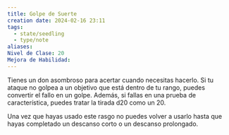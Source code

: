 ```yaml
---
title: Golpe de Suerte
creation date: 2024-02-16 23:11
tags:
  - state/seedling
  - type/note
aliases: 
Nivel de Clase: 20
Mejora de Habilidad:
---
```

Tienes un don asombroso para acertar cuando necesitas hacerlo. Si tu ataque no golpea a un
objetivo que está dentro de tu rango, puedes convertir el fallo en un golpe. Además, si fallas en una prueba de característica, puedes tratar la tirada d20 como un 20.

Una vez que hayas usado este rasgo no puedes volver a usarlo hasta que hayas completado un
descanso corto o un descanso prolongado.





